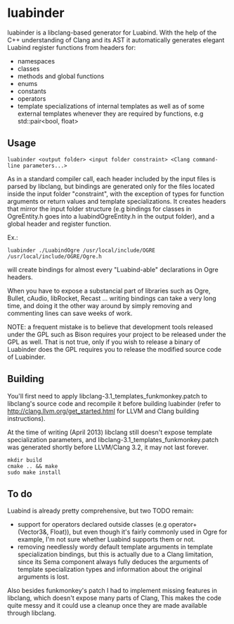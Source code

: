 luabinder
=========

luabinder is a libclang-based generator for Luabind. With the help of the C++ understanding of Clang and its AST it automatically generates elegant Luabind register functions from headers for:
 - namespaces
 - classes
 - methods and global functions
 - enums
 - constants
 - operators
 - template specializations of internal templates as well as of some external templates whenever they are required by functions, e.g std::pair<bool, float>

Usage
----------

    luabinder <output folder> <input folder constraint> <Clang command-line parameters...>

As in a standard compiler call, each header included by the input files is parsed by libclang, but bindings are generated only for the files located inside the input folder "constraint", with the exception of types for function arguments or return values and template specializations. It creates headers that mirror the input folder structure (e.g bindings for classes in OgreEntity.h goes into a luabindOgreEntity.h in the output folder), and a global header and register function.

Ex.:

    luabinder ./LuabindOgre /usr/local/include/OGRE /usr/local/include/OGRE/Ogre.h

will create bindings for almost every "Luabind-able" declarations in Ogre headers.

When you have to expose a substancial part of libraries such as Ogre, Bullet, cAudio, libRocket, Recast ... writing bindings can take a very long time, and doing it the other way around by simply removing and commenting lines can save weeks of work.


NOTE: a frequent mistake is to believe that development tools released under the GPL such as Bison requires your project to be released under the GPL as well. That is not true, only if you wish to release a binary of Luabinder does the GPL requires you to release the modified source code of Luabinder.


Building
----------

You'll first need to apply libclang-3.1_templates_funkmonkey.patch to libclang's source code and recompile it before building luabinder (refer to http://clang.llvm.org/get_started.html for LLVM and Clang building instructions).

At the time of writing (April 2013) libclang still doesn't expose template specialization parameters, and libclang-3.1_templates_funkmonkey.patch was generated shortly before LLVM/Clang 3.2, it may not last forever.

    mkdir build
    cmake .. && make
    sudo make install


To do
----------

Luabind is already pretty comprehensive, but two TODO remain:

 - support for operators declared outside classes (e.g operator+ (Vector3&, Float)), but even though it's fairly commonly used in Ogre for example, I'm not sure whether Luabind supports them or not.
 - removing needlessly wordy default template arguments in template specialization bindings, but this is actually due to a Clang limitation, since its Sema component always fully deduces the arguments of template specialization types and information about the original arguments is lost.

Also besides funkmonkey's patch I had to implement missing features in libclang, which doesn't expose many parts of Clang, This makes the code quite messy and it could use a cleanup once they are made available through libclang.
